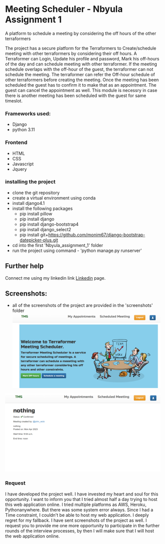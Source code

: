 # Meeting Scheduler - Nbyula Assignment 1
A platform to schedule a meeting by considering the off hours of the other terraformers

The project has a secure platform for the Terraformers to Create/schedule meeting with other terraformers by considering their off hours. A Terraformer can Login, Update his profile and password, Mark his off-hours of the day and can schedule meeting with other terraformer. If the meeting schedule overlaps with the off-hour of the guest, the terraformer can not schedule the meeting. The terraformer can refer the Off-hour schedule of other terraformers before creating the meeting.
Once the meeting has been scheduled the guest has to confirm it to make that as an appointment. The guest can cancel the appointment as well. This module is necessry in case there is another meeting has been scheduled with the guest for same timeslot.

### Frameworks used:
* Django
* python 3.11

### Frontend
* HTML
* CSS
* Javascript
* Jquery

### installing the project
* clone the git repository
* create a virtual environment using conda
* install django4.1
* install the following packages
  * pip install pillow
  * pip install django
  * pip install django-bootstrap4
  * pip install django_select2
  * pip install git+https://github.com/monim67/django-bootstrap-datepicker-plus.git
* cd into the first 'Nbyula_assignment_1' folder
* run the project using command - 'python manage.py runserver'


## Further help

Connect me using my linkedin link [Linkedin](https://www.linkedin.com/in/shravan-k-s-4a04ba155/) page.


## Screenshots:
* all of the screenshots of the project are provided in the 'screenshots' folder
![image](screenshots/home_page.png)

![image](screenshots/Confirmed_appointments.png)

### Request
I have developed the project well. I have invested my heart and soul for this opportunity. I want to inform you that I tried almost half a day trying to host this web application online. I tried multiple platforms as AWS, Heroku, Pythonanywhere. But there was some system error always. Since I had a Time constraint, I couldn't be able to host my web application. I deeply regret for my fallback. I have sent screenshots of the project as well. I request you to provide me one more opportunity to participate in the further rounds of the interview processes, by then I will make sure that I will host the web application online.  

